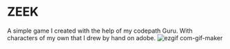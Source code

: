 # ZEEK
A simple game I created with the help of my codepath Guru.
With characters of my own that I drew by hand on adobe. 
![ezgif com-gif-maker](https://user-images.githubusercontent.com/88115439/149647461-d135a594-4ab6-4e23-a307-f04de53fe6af.gif)
